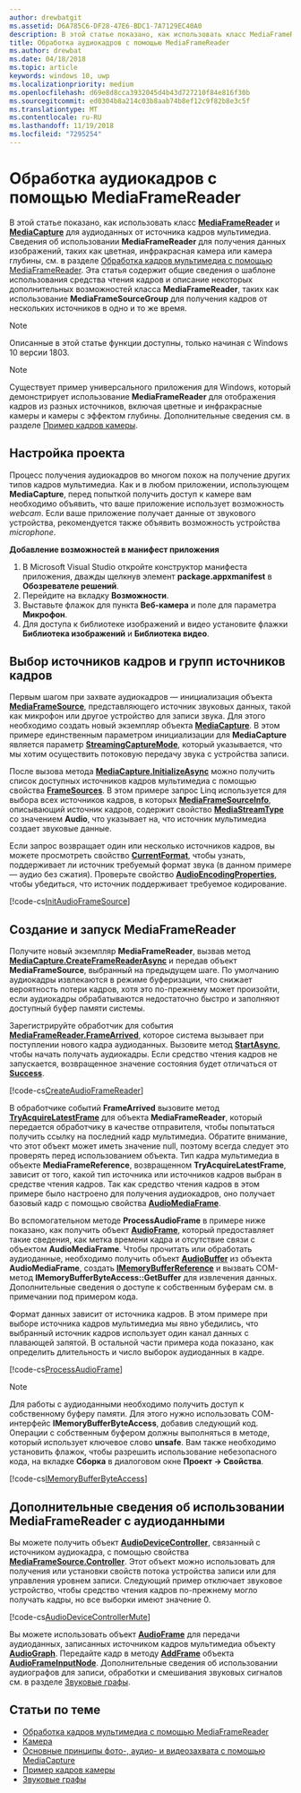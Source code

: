 ```yaml
---
author: drewbatgit
ms.assetid: D6A785C6-DF28-47E6-BDC1-7A7129EC40A0
description: В этой статье показано, как использовать класс MediaFrameReader и MediaCapture для получения кадров AudioFrames, содержащих звуковые данные из источника захвата.
title: Обработка аудиокадров с помощью MediaFrameReader
ms.author: drewbat
ms.date: 04/18/2018
ms.topic: article
keywords: windows 10, uwp
ms.localizationpriority: medium
ms.openlocfilehash: d69e8d8cca3932045d4b43d727210f84e816f30b
ms.sourcegitcommit: ed0304b8a214c03b8aab74b8ef12c9f82b8e3c5f
ms.translationtype: MT
ms.contentlocale: ru-RU
ms.lasthandoff: 11/19/2018
ms.locfileid: "7295254"
---
```

# <a name="process-audio-frames-with-mediaframereader"></a>Обработка аудиокадров с помощью MediaFrameReader

В этой статье показано, как использовать класс [**MediaFrameReader**](https://msdn.microsoft.com/library/windows/apps/Windows.Media.Capture.Frames.MediaFrameReader) и [**MediaCapture**](https://msdn.microsoft.com/library/windows/apps/Windows.Media.Capture.MediaCapture) для аудиоданных от источника кадров мультимедиа. Сведения об использовании **MediaFrameReader** для получения данных изображений, таких как цветная, инфракрасная камера или камера глубины, см. в разделе [Обработка кадров мультимедиа с помощью MediaFrameReader](process-media-frames-with-mediaframereader.md). Эта статья содержит общие сведения о шаблоне использования средства чтения кадров и описание некоторых дополнительных возможностей класса **MediaFrameReader**, таких как использование **MediaFrameSourceGroup** для получения кадров от нескольких источников в одно и то же время. 

> [!NOTE] 
> Описанные в этой статье функции доступны, только начиная c Windows 10 версии 1803.

> [!NOTE] 
> Существует пример универсального приложения для Windows, который демонстрирует использование **MediaFrameReader** для отображения кадров из разных источников, включая цветные и инфракрасные камеры и камеры с эффектом глубины. Дополнительные сведения см. в разделе [Пример кадров камеры](http://go.microsoft.com/fwlink/?LinkId=823230).

## <a name="setting-up-your-project"></a>Настройка проекта
Процесс получения аудиокадров во многом похож на получение других типов кадров мультимедиа. Как и в любом приложении, использующем **MediaCapture**, перед попыткой получить доступ к камере вам необходимо объявить, что ваше приложение использует возможность *webcam*. Если ваше приложение получает данные от звукового устройства, рекомендуется также объявить возможность устройства *microphone*. 

**Добавление возможностей в манифест приложения**

1.  В Microsoft Visual Studio откройте конструктор манифеста приложения, дважды щелкнув элемент **package.appxmanifest** в **Обозревателе решений**.
2.  Перейдите на вкладку **Возможности**.
3.  Выставьте флажок для пункта **Веб-камера** и поле для параметра **Микрофон**.
4.  Для доступа к библиотеке изображений и видео установите флажки **Библиотека изображений** и **Библиотека видео**.



## <a name="select-frame-sources-and-frame-source-groups"></a>Выбор источников кадров и групп источников кадров

Первым шагом при захвате аудиокадров — инициализация объекта [**MediaFrameSource**](https://msdn.microsoft.com/library/windows/apps/Windows.Media.Capture.Frames.MediaFrameSource), представляющего источник звуковых данных, такой как микрофон или другое устройство для записи звука. Для этого необходимо создать новый экземпляр объекта [**MediaCapture**](https://msdn.microsoft.com/library/windows/apps/Windows.Media.Capture.MediaCapture). В этом примере единственным параметром инициализации для **MediaCapture** является параметр [**StreamingCaptureMode**](https://docs.microsoft.com/uwp/api/windows.media.capture.mediacaptureinitializationsettings.streamingcapturemode), который указывается, что мы хотим осуществить потоковую передачу звука с устройства записи. 

После вызова метода [**MediaCapture.InitializeAsync**](https://docs.microsoft.com/uwp/api/windows.media.capture.mediacapture.initializeasync) можно получить список доступных источников кадров мультимедиа с помощью свойства [**FrameSources**](https://docs.microsoft.com/uwp/api/windows.media.capture.mediacapture.framesources). В этом примере запрос Linq используется для выбора всех источников кадров, в которых [**MediaFrameSourceInfo**](https://docs.microsoft.com/uwp/api/windows.media.capture.frames.mediaframesourceinfo), описывающий источник кадров, содержит свойство [**MediaStreamType**](https://docs.microsoft.com/uwp/api/windows.media.capture.frames.mediaframesourceinfo.mediastreamtype) со значением **Audio**, что указывает на, что источник мультимедиа создает звуковые данные.

Если запрос возвращает один или несколько источников кадров, вы можете просмотреть свойство [**CurrentFormat**](https://docs.microsoft.com/uwp/api/windows.media.capture.frames.mediaframesource.currentformat), чтобы узнать, поддерживает ли источник требуемый формат звука (в данном примере— аудио без сжатия). Проверьте свойство [**AudioEncodingProperties**](https://docs.microsoft.com/uwp/api/windows.media.capture.frames.mediaframeformat.audioencodingproperties), чтобы убедиться, что источник поддерживает требуемое кодирование.

[!code-cs[InitAudioFrameSource](./code/Frames_Win10/Frames_Win10/MainPage.xaml.cs#SnippetInitAudioFrameSource)]

## <a name="create-and-start-the-mediaframereader"></a>Создание и запуск MediaFrameReader

Получите новый экземпляр **MediaFrameReader**, вызвав метод [**MediaCapture.CreateFrameReaderAsync**](https://docs.microsoft.com/uwp/api/windows.media.capture.mediacapture.createframereaderasync#Windows_Media_Capture_MediaCapture_CreateFrameReaderAsync_Windows_Media_Capture_Frames_MediaFrameSource_) и передав объект **MediaFrameSource**, выбранный на предыдущем шаге. По умолчанию аудиокадры извлекаются в режиме буферизации, что снижает вероятность потери кадров, хотя это по-прежнему может произойти, если аудиокадры обрабатываются недостаточно быстро и заполняют доступный буфер памяти системы.

Зарегистрируйте обработчик для события [**MediaFrameReader.FrameArrived**](*https://docs.microsoft.com/uwp/api/windows.media.capture.frames.mediaframereader.framearrived), которое система вызывает при поступлении нового кадра аудиоданных. Вызовите метод [**StartAsync**](https://docs.microsoft.com/uwp/api/windows.media.capture.frames.mediaframereader.startasync), чтобы начать получать аудиокадры. Если средство чтения кадров не запускается, возвращенное значение состояния будет отличаться от [**Success**](https://docs.microsoft.com/uwp/api/windows.media.capture.frames.mediaframereaderstartstatus).

[!code-cs[CreateAudioFrameReader](./code/Frames_Win10/Frames_Win10/MainPage.xaml.cs#SnippetCreateAudioFrameReader)]

В обработчике событий **FrameArrived** вызовите метод [**TryAcquireLatestFrame**](https://docs.microsoft.com/uwp/api/windows.media.capture.frames.mediaframereader.tryacquirelatestframe) для объекта **MediaFrameReader**, который передается обработчику в качестве отправителя, чтобы попытаться получить ссылку на последний кадр мультимедиа. Обратите внимание, что этот объект может иметь значение null, поэтому всегда следует это проверять перед использованием объекта. Тип кадра мультимедиа в объекте **MediaFrameReference**, возвращенном **TryAcquireLatestFrame**, зависит от того, какой тип источника или источников кадров выбран в средстве чтения кадров. Так как средство чтения кадров в этом примере было настроено для получения аудиокадров, оно получает базовый кадр с помощью свойства [**AudioMediaFrame**](https://docs.microsoft.com/uwp/api/windows.media.capture.frames.mediaframereference.audiomediaframe). 

Во вспомогательном методе **ProcessAudioFrame** в примере ниже показано, как получить объект [**AudioFrame**](https://docs.microsoft.com/uwp/api/windows.media.audioframe), который предоставляет такие сведения, как метка времени кадра и отсутствие связи с объектом **AudioMediaFrame**. Чтобы прочитать или обработать аудиоданные, необходимо получить объект [**AudioBuffer**](https://docs.microsoft.com/uwp/api/windows.media.audiobuffer) из объекта **AudioMediaFrame**, создать [**IMemoryBufferReference**](https://docs.microsoft.com/uwp/api/windows.foundation.imemorybufferreference) и вызвать COM-метод **IMemoryBufferByteAccess::GetBuffer** для извлечения данных. Дополнительные сведения о доступе к собственным буферам см. в примечании под примером кода.

Формат данных зависит от источника кадров. В этом примере при выборе источника кадров мультимедиа мы явно убедились, что выбранный источник кадров использует один канал данных с плавающей запятой. В остальной части примера кода показано, как определить длительность и число выборок аудиоданных в кадре.  

[!code-cs[ProcessAudioFrame](./code/Frames_Win10/Frames_Win10/MainPage.xaml.cs#SnippetProcessAudioFrame)]

> [!NOTE] 
> Для работы с аудиоданными необходимо получить доступ к собственному буферу памяти. Для этого нужно использовать COM-интерфейс **IMemoryBufferByteAccess**, добавив следующий код. Операции с собственным буфером должны выполняться в методе, который использует ключевое слово **unsafe**. Вам также необходимо установить флажок, чтобы разрешить использование небезопасного кода, на вкладке **Сборка** в диалоговом окне **Проект -> Свойства**.

[!code-cs[IMemoryBufferByteAccess](./code/Frames_Win10/Frames_Win10/FrameRenderer.cs#SnippetIMemoryBufferByteAccess)]

## <a name="additional-information-on-using-mediaframereader-with-audio-data"></a>Дополнительные сведения об использовании MediaFrameReader с аудиоданными

Вы можете получить объект [**AudioDeviceController**](https://docs.microsoft.com/uwp/api/Windows.Media.Devices.AudioDeviceController), связанный с источником аудиокадра, с помощью свойства [**MediaFrameSource.Controller**](https://docs.microsoft.com/uwp/api/windows.media.capture.frames.mediaframesource.controller). Этот объект можно использовать для получения или установки свойств потока устройства записи или для управления уровнем записи. Следующий пример отключает звуковое устройство, чтобы средство чтения кадров по-прежнему могло получать кадры, но все выборки имеют значение 0.

[!code-cs[AudioDeviceControllerMute](./code/Frames_Win10/Frames_Win10/MainPage.xaml.cs#SnippetAudioDeviceControllerMute)]

Вы можете использовать объект [**AudioFrame**](https://docs.microsoft.com/uwp/api/windows.media.audioframe) для передачи аудиоданных, записанных источником кадров мультимедиа объекту [**AudioGraph**](https://docs.microsoft.com/uwp/api/windows.media.audio.audiograph). Передайте кадр в методу [**AddFrame**](https://docs.microsoft.com/uwp/api/windows.media.audio.audioframeinputnode.addframe) объекта [**AudioFrameInputNode**](https://docs.microsoft.com/en-us/uwp/api/windows.media.audio.audioframeinputnode). Дополнительные сведения об использовании аудиографов для записи, обработки и смешивания звуковых сигналов см. в разделе [Звуковые графы](audio-graphs.md).

## <a name="related-topics"></a>Статьи по теме

* [Обработка кадров мультимедиа с помощью MediaFrameReader](process-media-frames-with-mediaframereader.md)
* [Камера](camera.md)
* [Основные принципы фото-, аудио- и видеозахвата с помощью MediaCapture](basic-photo-video-and-audio-capture-with-MediaCapture.md)
* [Пример кадров камеры](http://go.microsoft.com/fwlink/?LinkId=823230)
* [Звуковые графы](audio-graphs.md)
 






